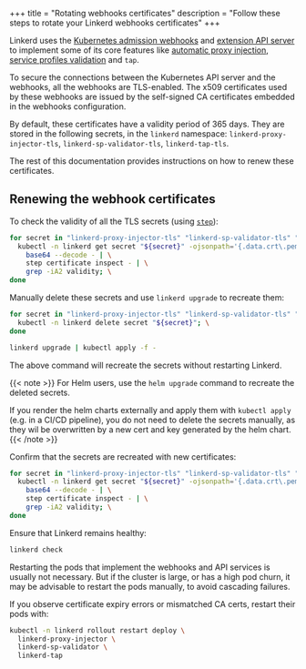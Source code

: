 +++
title = "Rotating webhooks certificates"
description = "Follow these steps to rotate your Linkerd webhooks certificates"
+++

Linkerd uses the
[Kubernetes admission webhooks](https://kubernetes.io/docs/reference/access-authn-authz/extensible-admission-controllers/#admission-webhooks)
and
[extension API server](https://kubernetes.io/docs/concepts/extend-kubernetes/api-extension/apiserver-aggregation/)
to implement some of its core features like
[automatic proxy injection](/2/features/proxy-injection/),
[service profiles validation](/2/features/service-profiles/) and `tap`.

To secure the connections between the Kubernetes API server and the
webhooks, all the webhooks are TLS-enabled. The x509 certificates used by these
webhooks are issued by the self-signed CA certificates embedded in the webhooks
configuration.

By default, these certificates have a validity period of 365 days. They are
stored in the following secrets, in the `linkerd` namespace:
`linkerd-proxy-injector-tls`, `linkerd-sp-validator-tls`, `linkerd-tap-tls`.

The rest of this documentation provides instructions on how to renew these
certificates.

## Renewing the webhook certificates

To check the validity of all the TLS secrets
(using [`step`](https://smallstep.com/cli/)):

```bash
for secret in "linkerd-proxy-injector-tls" "linkerd-sp-validator-tls" "linkerd-tap-tls"; do \
  kubectl -n linkerd get secret "${secret}" -ojsonpath='{.data.crt\.pem}' | \
    base64 --decode - | \
    step certificate inspect - | \
    grep -iA2 validity; \
done
```

Manually delete these secrets and use `linkerd upgrade` to recreate them:

```bash
for secret in "linkerd-proxy-injector-tls" "linkerd-sp-validator-tls" "linkerd-tap-tls"; do \
  kubectl -n linkerd delete secret "${secret}"; \
done

linkerd upgrade | kubectl apply -f -
```

The above command will recreate the secrets without restarting Linkerd.

{{< note >}}
For Helm users, use the `helm upgrade` command to recreate the deleted secrets.

If you render the helm charts externally and apply them with `kubectl apply`
(e.g. in a CI/CD pipeline), you do not need to delete the secrets manually,
as they wil be overwritten by a new cert and key generated by the helm chart.
{{< /note >}}

Confirm that the secrets are recreated with new certificates:

```bash
for secret in "linkerd-proxy-injector-tls" "linkerd-sp-validator-tls" "linkerd-tap-tls"; do \
  kubectl -n linkerd get secret "${secret}" -ojsonpath='{.data.crt\.pem}' | \
    base64 --decode - | \
    step certificate inspect - | \
    grep -iA2 validity; \
done
```

Ensure that Linkerd remains healthy:

```bash
linkerd check
```

Restarting the pods that implement the webhooks and API services is usually not
necessary. But if the cluster is large, or has a high pod churn, it may be
advisable to restart the pods manually, to avoid cascading failures. 

If you observe certificate expiry errors or mismatched CA certs, restart their
pods with: 

```sh
kubectl -n linkerd rollout restart deploy \
  linkerd-proxy-injector \
  linkerd-sp-validator \
  linkerd-tap
```
